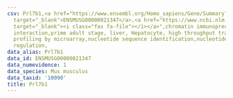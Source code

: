 ```yaml
---
csv: Prl7b1,<a href="https://www.ensembl.org/Homo_sapiens/Gene/Summary?db=core;g=ENSMUSG00000021347"
  target="_blank">ENSMUSG00000021347</a>,<a href="https://www.ncbi.nlm.nih.gov/pubmed/23834426"
  target="_blank"><i class="fas fa-file"></i></a>",chromatin immunoprecipitation assay,direct
  interaction,prime adult stage, liver, Hepatocyte, high throughput transcription
  profiling by microarray,nucleotide sequence identification,nucleotide sequence identification,transcriptional
  regulation,
data_alias: Prl7b1
data_id: ENSMUSG00000021347
data_numevidence: 1
data_species: Mus musculus
data_taxid: '10090'
title: Prl7b1
---
```

